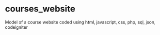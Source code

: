 # courses_website
Model of a course website coded using html, javascript, css, php, sql, json, codeigniter

